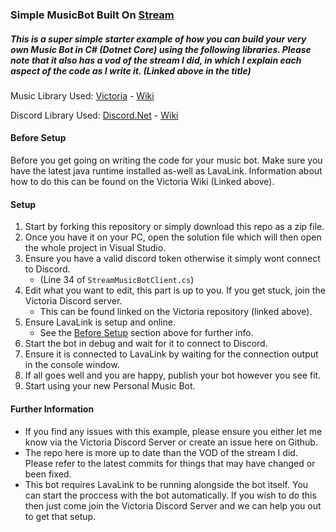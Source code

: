 ### Simple MusicBot Built On [Stream](https://www.youtube.com/watch?v=QwYmRNlgzaA)
##### This is a super simple starter example of how you can build your very own Music Bot in C# (Dotnet Core) using the following libraries. Please note that it also has a vod of the stream I did, in which I explain each aspect of the code as I write it. (Linked above in the title) 

Music Library Used: [Victoria](https://github.com/Yucked/Victoria) - [Wiki](https://github.com/Yucked/Victoria/wiki)

Discord Library Used: [Discord.Net](https://github.com/discord-net/Discord.Net) - [Wiki](https://docs.stillu.cc/)

#### Before Setup

Before you get going on writing the code for your music bot. Make sure you have the latest java runtime installed as-well as LavaLink. Information about how to do this can be found on the Victoria Wiki (Linked above).

#### Setup

1. Start by forking this repository or simply download this repo as a zip file.
2. Once you have it on your PC, open the solution file which will then open the whole project in Visual Studio.
3. Ensure you have a valid discord token otherwise it simply wont connect to Discord. 
      - (Line 34 of `StreamMusicBotClient.cs`)
4. Edit what you want to edit, this part is up to you. If you get stuck, join the Victoria Discord server.
      - This can be found linked on the Victoria repository (linked above).
5. Ensure LavaLink is setup and online.
      - See the [Before Setup](#before-setup) section above for further info.
6. Start the bot in debug and wait for it to connect to Discord.
7. Ensure it is connected to LavaLink by waiting for the connection output in the console window.
8. If all goes well and you are happy, publish your bot however you see fit.
9. Start using your new Personal Music Bot.

#### Further Information

- If you find any issues with this example, please ensure you either let me know via the Victoria Discord Server or create an issue here on Github.
- The repo here is more up to date than the VOD of the stream I did. Please refer to the latest commits for things that may have changed or been fixed.
- This bot requires LavaLink to be running alongside the bot itself. You can start the proccess with the bot automatically. If you wish to do this then just come join the Victoria Discord Server and we can help you out to get that setup.
